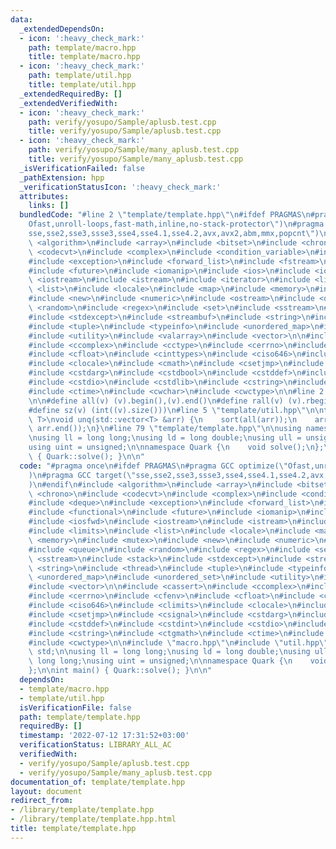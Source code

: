 ```yaml
---
data:
  _extendedDependsOn:
  - icon: ':heavy_check_mark:'
    path: template/macro.hpp
    title: template/macro.hpp
  - icon: ':heavy_check_mark:'
    path: template/util.hpp
    title: template/util.hpp
  _extendedRequiredBy: []
  _extendedVerifiedWith:
  - icon: ':heavy_check_mark:'
    path: verify/yosupo/Sample/aplusb.test.cpp
    title: verify/yosupo/Sample/aplusb.test.cpp
  - icon: ':heavy_check_mark:'
    path: verify/yosupo/Sample/many_aplusb.test.cpp
    title: verify/yosupo/Sample/many_aplusb.test.cpp
  _isVerificationFailed: false
  _pathExtension: hpp
  _verificationStatusIcon: ':heavy_check_mark:'
  attributes:
    links: []
  bundledCode: "#line 2 \"template/template.hpp\"\n#ifdef PRAGMAS\n#pragma GCC optimize(\"\
    Ofast,unroll-loops,fast-math,inline,no-stack-protector\")\n#pragma GCC target(\"\
    sse,sse2,sse3,ssse3,sse4,sse4.1,sse4.2,avx,avx2,abm,mmx,popcnt\")\n#endif\n#include\
    \ <algorithm>\n#include <array>\n#include <bitset>\n#include <chrono>\n#include\
    \ <codecvt>\n#include <complex>\n#include <condition_variable>\n#include <deque>\n\
    #include <exception>\n#include <forward_list>\n#include <fstream>\n#include <functional>\n\
    #include <future>\n#include <iomanip>\n#include <ios>\n#include <iosfwd>\n#include\
    \ <iostream>\n#include <istream>\n#include <iterator>\n#include <limits>\n#include\
    \ <list>\n#include <locale>\n#include <map>\n#include <memory>\n#include <mutex>\n\
    #include <new>\n#include <numeric>\n#include <ostream>\n#include <queue>\n#include\
    \ <random>\n#include <regex>\n#include <set>\n#include <sstream>\n#include <stack>\n\
    #include <stdexcept>\n#include <streambuf>\n#include <string>\n#include <thread>\n\
    #include <tuple>\n#include <typeinfo>\n#include <unordered_map>\n#include <unordered_set>\n\
    #include <utility>\n#include <valarray>\n#include <vector>\n\n#include <cassert>\n\
    #include <ccomplex>\n#include <cctype>\n#include <cerrno>\n#include <cfenv>\n\
    #include <cfloat>\n#include <cinttypes>\n#include <ciso646>\n#include <climits>\n\
    #include <clocale>\n#include <cmath>\n#include <csetjmp>\n#include <csignal>\n\
    #include <cstdarg>\n#include <cstdbool>\n#include <cstddef>\n#include <cstdint>\n\
    #include <cstdio>\n#include <cstdlib>\n#include <cstring>\n#include <ctgmath>\n\
    #include <ctime>\n#include <cwchar>\n#include <cwctype>\n\n#line 2 \"template/macro.hpp\"\
    \n\n#define all(v) (v).begin(),(v).end()\n#define rall(v) (v).rbegin(),(v).rend()\n\
    #define sz(v) (int((v).size()))\n#line 5 \"template/util.hpp\"\n\ntemplate<typename\
    \ T>\nvoid unq(std::vector<T> &arr) {\n    sort(all(arr));\n    arr.erase(unique(all(arr)),\
    \ arr.end());\n}\n#line 79 \"template/template.hpp\"\n\nusing namespace std;\n\
    \nusing ll = long long;\nusing ld = long double;\nusing ull = unsigned long long;\n\
    using uint = unsigned;\n\nnamespace Quark {\n    void solve();\n};\n\nint main()\
    \ { Quark::solve(); }\n\n"
  code: "#pragma once\n#ifdef PRAGMAS\n#pragma GCC optimize(\"Ofast,unroll-loops,fast-math,inline,no-stack-protector\"\
    )\n#pragma GCC target(\"sse,sse2,sse3,ssse3,sse4,sse4.1,sse4.2,avx,avx2,abm,mmx,popcnt\"\
    )\n#endif\n#include <algorithm>\n#include <array>\n#include <bitset>\n#include\
    \ <chrono>\n#include <codecvt>\n#include <complex>\n#include <condition_variable>\n\
    #include <deque>\n#include <exception>\n#include <forward_list>\n#include <fstream>\n\
    #include <functional>\n#include <future>\n#include <iomanip>\n#include <ios>\n\
    #include <iosfwd>\n#include <iostream>\n#include <istream>\n#include <iterator>\n\
    #include <limits>\n#include <list>\n#include <locale>\n#include <map>\n#include\
    \ <memory>\n#include <mutex>\n#include <new>\n#include <numeric>\n#include <ostream>\n\
    #include <queue>\n#include <random>\n#include <regex>\n#include <set>\n#include\
    \ <sstream>\n#include <stack>\n#include <stdexcept>\n#include <streambuf>\n#include\
    \ <string>\n#include <thread>\n#include <tuple>\n#include <typeinfo>\n#include\
    \ <unordered_map>\n#include <unordered_set>\n#include <utility>\n#include <valarray>\n\
    #include <vector>\n\n#include <cassert>\n#include <ccomplex>\n#include <cctype>\n\
    #include <cerrno>\n#include <cfenv>\n#include <cfloat>\n#include <cinttypes>\n\
    #include <ciso646>\n#include <climits>\n#include <clocale>\n#include <cmath>\n\
    #include <csetjmp>\n#include <csignal>\n#include <cstdarg>\n#include <cstdbool>\n\
    #include <cstddef>\n#include <cstdint>\n#include <cstdio>\n#include <cstdlib>\n\
    #include <cstring>\n#include <ctgmath>\n#include <ctime>\n#include <cwchar>\n\
    #include <cwctype>\n\n#include \"macro.hpp\"\n#include \"util.hpp\"\n\nusing namespace\
    \ std;\n\nusing ll = long long;\nusing ld = long double;\nusing ull = unsigned\
    \ long long;\nusing uint = unsigned;\n\nnamespace Quark {\n    void solve();\n\
    };\n\nint main() { Quark::solve(); }\n\n"
  dependsOn:
  - template/macro.hpp
  - template/util.hpp
  isVerificationFile: false
  path: template/template.hpp
  requiredBy: []
  timestamp: '2022-07-12 17:31:52+03:00'
  verificationStatus: LIBRARY_ALL_AC
  verifiedWith:
  - verify/yosupo/Sample/aplusb.test.cpp
  - verify/yosupo/Sample/many_aplusb.test.cpp
documentation_of: template/template.hpp
layout: document
redirect_from:
- /library/template/template.hpp
- /library/template/template.hpp.html
title: template/template.hpp
---
```

